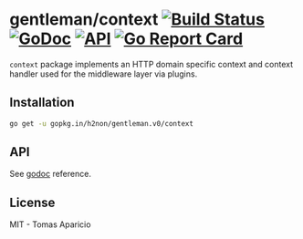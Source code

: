 # gentleman/context [![Build Status](https://travis-ci.org/h2non/gentleman.png)](https://travis-ci.org/h2non/gentleman) [![GoDoc](https://godoc.org/github.com/h2non/gentleman/context?status.svg)](https://godoc.org/github.com/h2non/gentleman/context) [![API](https://img.shields.io/badge/status-stable-green.svg?style=flat)](https://godoc.org/github.com/h2non/gentleman/context) [![Go Report Card](https://goreportcard.com/badge/github.com/h2non/gentleman/context)](https://goreportcard.com/report/github.com/h2non/gentleman/context)

`context` package implements an HTTP domain specific context and context handler used for the middleware layer via plugins.

## Installation

```bash
go get -u gopkg.in/h2non/gentleman.v0/context
```

## API

See [godoc](https://godoc.org/github.com/h2non/gentleman/context) reference.

## License

MIT - Tomas Aparicio
